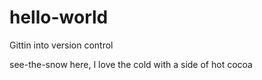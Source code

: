 # hello-world
Gittin into version control

see-the-snow here, I love the cold with a side of hot cocoa
